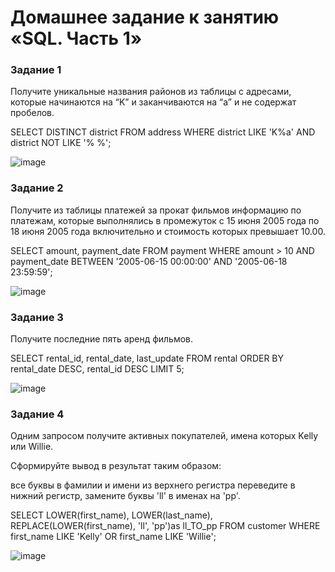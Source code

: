 # Домашнее задание к занятию «SQL. Часть 1»

### Задание 1

Получите уникальные названия районов из таблицы с адресами, которые начинаются на “K” и заканчиваются на “a” и не содержат пробелов.

SELECT DISTINCT district FROM address WHERE district LIKE 'K%a' AND district NOT LIKE '% %';

![image](https://github.com/ZelinskiyAN/test-zabbix/assets/149052655/621b5c67-ddb7-4161-8e72-0689aaeee51a)


### Задание 2

Получите из таблицы платежей за прокат фильмов информацию по платежам, которые выполнялись в промежуток с 15 июня 2005 года по 18 июня 2005 года включительно и стоимость которых превышает 10.00.

SELECT amount, payment_date FROM payment WHERE amount > 10 AND payment_date BETWEEN '2005-06-15 00:00:00' AND '2005-06-18 23:59:59';

![image](https://github.com/ZelinskiyAN/test-zabbix/assets/149052655/0d347d20-033b-4827-a117-2f9bd6e62f64)


### Задание 3

Получите последние пять аренд фильмов.

SELECT rental_id, rental_date, last_update  FROM rental ORDER BY rental_date DESC, rental_id DESC LIMIT 5;

![image](https://github.com/ZelinskiyAN/test-zabbix/assets/149052655/a066047c-9848-4fc3-bb4a-1547f14843b9)


### Задание 4

Одним запросом получите активных покупателей, имена которых Kelly или Willie.

Сформируйте вывод в результат таким образом:

все буквы в фамилии и имени из верхнего регистра переведите в нижний регистр,
замените буквы 'll' в именах на 'pp'.

SELECT LOWER(first_name), LOWER(last_name), REPLACE(LOWER(first_name), 'll', 'pp')as ll_TO_pp FROM customer WHERE first_name LIKE 'Kelly' OR  first_name  LIKE 'Willie';

![image](https://github.com/ZelinskiyAN/test-zabbix/assets/149052655/b617b828-f485-41f1-81e2-f6e874201160)
